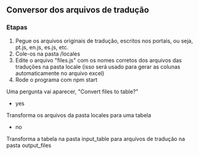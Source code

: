 ## Conversor dos arquivos de tradução

### Etapas

1. Pegue os arquivos originais de tradução, escritos nos portais, ou seja, pt.js, en.js, es.js, etc.
2. Cole-os na pasta /locales
3. Edite o arquivo "files.js" com os nomes corretos dos arquivos das traduções na pasta locale (isso será usado para gerar as colunas automaticamente no arquivo excel)
4. Rode o programa com npm start

Uma pergunta vai aparecer, "Convert files to table?"

- yes

Transforma os arquivos da pasta locales para uma tabela

- no

Transforma a tabela na pasta input_table para arquivos de tradução na pasta output_files
